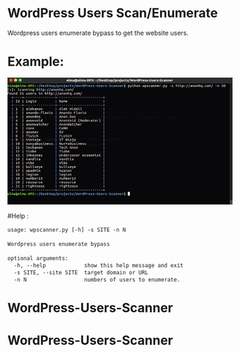 # WordPress Users Scan/Enumerate
Wordpress users enumerate  bypass to get the website users.
# Example:
<img src="https://raw.githubusercontent.com/4hm3d/WordPress-Users-Scanner/master/scareenshot.png" /><!-- Let github take care of the style :) -->

#Help :
```
usage: wpscanner.py [-h] -s SITE -n N

Wordpress users enumerate bypass

optional arguments:
  -h, --help            show this help message and exit
  -s SITE, --site SITE  target domain or URL
  -n N                  numbers of users to enumerate.

```
# WordPress-Users-Scanner
# WordPress-Users-Scanner
